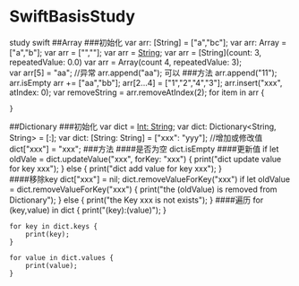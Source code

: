 # SwiftBasisStudy
study swift
##Array 
###初始化
	var arr: [String] = ["a","bc"];
	var arr: Array<String> = ["a","b"];
	var arr = ["",""];
	var arr = [String]();
	var arr = [String](count: 3, repeatedValue: 0.0)
	var arr = Array(count 4, repeatedValue: 3);  
	var arr[5] = "aa";   //异常
	arr.append("aa"); 可以
###方法
	arr.append("11");
	arr.isEmpty
	arr += ["aa","bb"];
	arr[2...4] = ["1","2","4","3"];
	arr.insert("xxx", atIndex: 0);
	var removeString = arr.removeAtIndex(2);
	for item in arr {
	
	}
##Dictionary
###初始化
	var dict = [Int: String]();
	var dict: Dictionary<String, String> = [:];
	var dict: [String: String] = ["xxx": "yyy"];
	//增加或修改值
	dict["xxx"] = "xxx";
###方法
####是否为空
	dict.isEmpty
####更新值
	if let oldVale = dict.updateValue("xxx", forKey: "xxx") {
		print("dict update value for key xxx");
	} else {
		print("dict add value for key xxx");
	}	
####移除key
	dict["xxx"] = nil;
	dict.removeValueForKey("xxx")
	if let oldValue = dict.removeValueForKey("xxx") {
		print("the \(oldValue) is removed from Dictionary");
	} else {
		print("the Key xxx is not exists");
	}
####遍历
	for (key,value) in dict {
		print("\(key):\(value)");
	}
	
	for key in dict.keys {
		print(key);
	}
	
	for value in dict.values {
		print(value);
	}
	
 
	
	